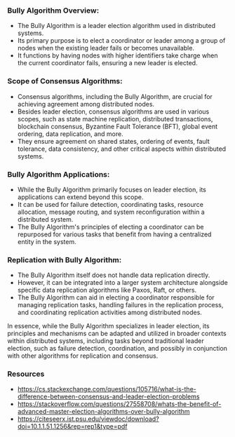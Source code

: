 ### Bully Algorithm Overview:

- The Bully Algorithm is a leader election algorithm used in distributed systems.
- Its primary purpose is to elect a coordinator or leader among a group of nodes when the existing leader fails or
  becomes unavailable.
- It functions by having nodes with higher identifiers take charge when the current coordinator fails, ensuring a new
  leader is elected.

### Scope of Consensus Algorithms:

- Consensus algorithms, including the Bully Algorithm, are crucial for achieving agreement among distributed nodes.
- Besides leader election, consensus algorithms are used in various scopes, such as state machine replication,
  distributed transactions, blockchain consensus, Byzantine Fault Tolerance (BFT), global event ordering, data
  replication, and more.
- They ensure agreement on shared states, ordering of events, fault tolerance, data consistency, and other critical
  aspects within distributed systems.

### Bully Algorithm Applications:

- While the Bully Algorithm primarily focuses on leader election, its applications can extend beyond this scope.
- It can be used for failure detection, coordinating tasks, resource allocation, message routing, and system
  reconfiguration within a distributed system.
- The Bully Algorithm's principles of electing a coordinator can be repurposed for various tasks that benefit from
  having a centralized entity in the system.

### Replication with Bully Algorithm:

- The Bully Algorithm itself does not handle data replication directly.
- However, it can be integrated into a larger system architecture alongside specific data replication algorithms like
  Paxos, Raft, or others.
- The Bully Algorithm can aid in electing a coordinator responsible for managing replication tasks, handling failures in
  the replication process, and coordinating replication activities among distributed nodes.

In essence, while the Bully Algorithm specializes in leader election, its principles and mechanisms can be adapted and
utilized in broader contexts within distributed systems, including tasks beyond traditional leader election, such as
failure detection, coordination, and possibly in conjunction with other algorithms for replication and consensus.


### Resources

- https://cs.stackexchange.com/questions/105716/what-is-the-difference-between-consensus-and-leader-election-problems
- https://stackoverflow.com/questions/27558708/whats-the-benefit-of-advanced-master-election-algorithms-over-bully-algorithm
- https://citeseerx.ist.psu.edu/viewdoc/download?doi=10.1.1.51.1256&rep=rep1&type=pdf